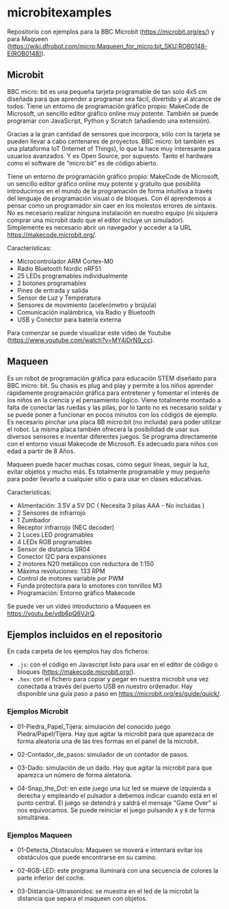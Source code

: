 # microbitexamples

Repositorio con ejemplos para la BBC Microbit (https://microbit.org/es/) y para Maqueen (https://wiki.dfrobot.com/micro:Maqueen_for_micro:bit_SKU:ROB0148-E(ROB0148)).

## Microbit

BBC micro: bit es una pequeña tarjeta programable de tan solo 4x5 cm diseñada para que aprender a programar sea fácil, divertido y al alcance de todos. Tiene un entorno de programación gráfico propio: MakeCode de Microsoft, un sencillo editor gráfico online muy potente. También se puede programar con JavaScript, Python y Scratch (añadiendo una extensión). 

Gracias a la gran cantidad de sensores que incorpora, sólo con la tarjeta se pueden llevar a cabo centenares de proyectos. BBC micro: bit también es una plataforma IoT (Internet of Things), lo que la hace muy interesante para usuarios avanzados. Y es Open Source, por supuesto. Tanto el hardware como el software de “micro:bit” es de código abierto.

Tiene un entorno de programación gráfico propio: MakeCode de Microsoft, un sencillo editor gráfico online muy potente y gratuito que posibilita introducirnos en el mundo de la programación de forma intuitiva a través del lenguaje de programación visual o de bloques. Con él aprendemos a pensar como un programador sin caer en los molestos errores de sintaxis. No es necesario realizar ninguna instalación en nuestro equipo (ni siquiera comprar una microbit dado que el editor incluye un simulador). Simplemente es necesario abrir un navegador y acceder a la URL https://makecode.microbit.org/.

Características:

- Microcontrolador ARM Cortex-M0
- Radio Bluetooth Nordic nRF51
- 25 LEDs programables individualmente
- 2 botones programables
- Pines de entrada y salida
- Sensor de Luz y Temperatura
- Sensores de movimiento (acelerómetro y brújula)
- Comunicación inalámbrica, vía Radio y Bluetooth
- USB y Conector para batería externa

Para comenzar se puede visualizar este vídeo de Youtube (https://www.youtube.com/watch?v=MY4jDrN9_cc).

## Maqueen

Es un robot de programación gráfica para educación STEM diseñado para BBC micro: bit. Su chasis es plug and play y permite a los niños aprender rápidamente programación gráfica para entretener y fomentar el interés de los niños en la ciencia y el pensamiento lógico. Viene totalmente montado a falta de conectar las ruedas y las pilas, por lo tanto no es necesario soldar y se puede poner a funcionar en pocos minutos con los códigos de ejemplo. Es necesario pinchar una placa BB micro:bit (no incluida) para poder utilizar el robot. La misma placa también ofrecerá la posibilidad de usar sus diversos sensores e inventar diferentes juegos. Se programa directamente con el entorno visual Makecode de Microsoft. Es adecuado para niños con edad a partir de 8 Años.

Maqueen puede hacer muchas cosas, como seguir líneas, seguir la luz, evitar objetos y mucho más. Es totalmente programable y muy pequeño para poder llevarlo a cualquier sitio o para usar en clases educativas.

Características:

- Alimentación: 3.5V a 5V DC ( Necesita 3 pilas AAA - No incluidas )
- 2 Sensores de infrarrojo
- 1 Zumbador
- Receptor infrarrojo (NEC decoder)
- 2 Luces LED programables
- 4 LEDs RGB programables
- Sensor de distancia SR04
- Conector I2C para expansiones
- 2 motores N20 metálicos con reductora de 1:150
- Máxima revoluciones: 133 RPM
- Control de motores variable por PWM
- Funda protectora para lo smotores con tonrillos M3
- Programación: Entorno gráfico Makecode

Se puede ver un vídeo introductorio a Maqueen en https://youtu.be/vdb6pQ6VJrQ.

## Ejemplos incluidos en el repositorio

En cada carpeta de los ejemplos hay dos ficheros:

- `.js`: con el código en Javascript listo para usar en el editor de código o bloques (https://makecode.microbit.org/).
- `.hex`: con el fichero para copiar y pegar en nuestra microbit una vez conectada a través del puerto USB en nuestro ordenador. Hay disponible una guía paso a paso en https://microbit.org/es/guide/quick/.


### Ejemplos Microbit

- 01-Piedra_Papel_Tijera: simulación del conocido juego Piedra/Papel/Tijera. Hay que agitar la microbit para que aparezaca de forma aleatoria una de las tres formas en el panel de la microbit.

- 02-Contador_de_pasos: simulador de un contador de pasos.

- 03-Dado: simulación de un dado. Hay que agitar la microbit para que aparezca un número de forma aletatoria.

- 04-Snap_the_Dot: en este juego una luz led se mueve de izquierda a derecha y empleando el pulsador `A` debemos indicar cuando está en el punto central. El juego se detendrá y saldrá el mensaje "Game Over" si nos equivocamos. Se puede reiniciar el juego pulsando `A` y `B` de forma simultánea.


### Ejemplos Maqueen

- 01-Detecta_Obstaculos: Maqueen se moverá e intentará evitar los obstáculos que puede encontrarse en su camino.

- 02-RGB-LED: este programa iluminará con una secuencia de colores la parte inferior del coche.

- 03-Distancia-Ultrasonidos: se muestra en el led de la microbit la distancia que separa el maqueen con objetos.


